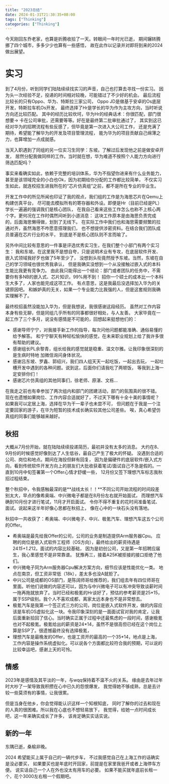 ```yaml
---
title: "2023总结"
date: 2024-01-31T21:30:35+08:00
tags: ["Thinking"]
categories: ["Thinking"]
---
```


今天刚回东乔老家，也算是折腾收拾了一天。转眼间一年时光已逝，
期间辗转腾挪了四个城市，多多少少也算有一些感悟，
故在此作以记录并对即将到来的2024做出展望。




# 实习

到了4月份，听到同学们陆陆续续找实习的声音，自己也打算去寻找一份实习。
因为头一次经验不足，投递的时间相对较晚，可能错过了不少好的机会。
最后流程比较长的只有Oppo、华为、特斯拉三家公司，
Oppo JD是做基于安卓的Os底层开发，特斯拉车机Os开发，
最终选择了Hr是学长的华为作为主攻方向，当时听说方向还比较匹配。
其中的经历比较坎坷，华为Hr的经典话术：你很匹配，部门很想要->
卡在公司审批，还需要等等。好在是最终第二批审批通过了，
其实到这已经对华为的招聘流程有些反感了，但毕竟是第一次进入大公司工作，
还是充满了期待，希望能了解华为的开发及项目管理流程，
能为华为的项目贡献自己绵薄之力，也算增加一点成就感。

当天入职遇到了同组的另一位实习生同学：东坡。了解过后发现他之前是做安卓开发，
居然分配我做同样的工作。当时就在想，华为难道不按照个人能力方向进行筛选匹配吗？

事实来看确实如此，依赖于完整的培训体系，华为不指望你进来有什么业务能力，
甚至是该领域完全的小白也Ok，因为初期给你分配的工作都比较简单，
不仅实习生如此，就连校招生进我所在的“芯片仿真组”之前，都不是所在专业的毕业生。

开发工作中的所见所闻也印证了我的观点，我们组的工作是为海思芯片在Qemu上构建仿真平台，
尽可能去模拟所有的寄存器和外设。即便是Hr（目前已经是PL）学长一遍遍的强调我们是核心团队，
在我自己看来这些工作怎么也称不上核心两个字。更何况在工作时偶然间听到小道消息：
这块工作原本是由海思负责完成的，后面海思懒得做，划到了无线下。
在实际工作中我们也和海思需要频繁的拉通对齐，虽然海思不咋愿意搭理我们，
也不想提供涉密资料。在结合我们团队成员普遍在芯片行业的水平，
到底是不是核心团队则不言而喻了。

另外中间比较有意思的一件事是评选优秀实习生，在我们整个小部门有两个实习生：
我和东坡。在这里我不是想自夸，只是说明术业有专攻，在底层软件开发、嵌入式领域我好歹也做了5年至少了，
没想到头衔竟然授予东坡。当然，东坡在自己的学习领域也很优秀我承认，
但是我确实没想到一个从没接触过嵌入式的本科生能比我更有竞争力。
由此我只能得出一个结论：部门或者团队的任务中，不需要你有多NB的嵌入式、芯片知识，99%用不到！
招你一个硕士的成本比一个本科生大多了，人家也能完成这项工作。
有点意思，这是我最后没选择加入华为的关键原因吧。
和嫉妒真的无关，如果一个专业能力比我强的人，但是这套规则我确实理解不了。

最终校招虽然没能加入华为，但是我想说，我很感谢这段经历。
虽然对工作内容本身有些无聊，但是同组几乎所有的同事都很好相处，与人友善。
大家毕竟在一起工作了三个多月，说没有感情是不可能的，回想起来挺想他们的：
- 感谢导师宁宁，对我接手新工作的指导，每次问他问题都能准确、通俗易懂的给予解答。
  和宁宁聊天有种轻松愉快的感觉，在未来职业规划上给了我许多很有帮助的建议。
- 感谢组长PL余黎青，组长给我的感觉就是稳重、温文尔雅。让我印象很深刻的是生病时特地
  加微信询问身体状况。
- 感谢吕东坡、罗鑫、郭绍兴，我们四人组天天一起吃饭，一起出去玩，
  一起吐槽开发中遇到的各种问题。说到这，后面你们请我吃了两顿饭，
  等我到上海一定安排你们！
- 感谢芯片仿真组的其他同事们，徐老师、原湛、文栋...

在我走之前也有幸参加了两次组内和部门的团建活动，部门的氛围真的很不错。
现在也遗憾如果岗位、工作内容合适就好了，不过天下哪有十全十美的事情呢？
如果我可以定居上海，选择在华为干一辈子也未尝不可，
但问题在于我是一个注定要回家的游子，在华为短暂的技术成长确实较其他公司差些。
唉，真心希望仿真组的同事们能够越来越好。


## 秋招
大概从7月份开始，就在陆陆续续投递简历，最初并没有太多的消息。
大约在8、9月份的时候感觉好像到达了人生低谷，最自己产生了极大的怀疑。
没遇到合适的公司、岗位和地点。期间在海投但鲜有回复，
因为是偏硬件的底层软件/嵌入式方向，看到传统软件开发方向上的朋友们大批收获着笔试/面试自己不急是假的。一直到10月中旬签署第一个Offer心情才舒缓一些，
12月份又签下理想汽车标志我秋招过程结束。

整个秋招中，令我感触最深的是**战线太长！！**不同公司开始流程的时间段差别太大，早点的像希奥端、中兴微电子都是在8月份左右就开始面试，
而理想汽车确到10月份才进行笔试，11月才开启面试。
令你不得不重复的花时间准备笔试、面试。说起来这半年好像心思都在秋招上，
像在心中的一块石头没有落地。

秋招中一共收获了：希奥端、中兴微电子、中兴、极氪汽车、理想汽车这五个公司的Offer。
- 希奥端是最先给我Offer的公司，公司的业务是制造提供Arm服务器Cpu。
  应聘的岗位是嵌入式软件工程师（OS方向），最终给出的薪资待遇是24*15+1.2*12。面试的内容比较基础，
  因为是初创公司，又是第一年招聘应届生，我心里感觉不是非常靠谱。
  犹豫再三，接着A25K被拒接的接口拒绝了他们。
- 中兴微电子同为Arm服务器Cpu解决方案方向，细节应该是性能优化一类。
  地点在南京，但工资非常低（18k），差太多也没A就拒了。
- 中兴公司是成都的OS部门，是陈阔师哥给推荐的，我们组去年有四位师哥在里面。听他们说做的内容还可以，因为与中兴微电子可以有冲突导致谈薪时间一拖再拖就放弃了。当时已经和极氪的Hr谈好了，预估的参考薪资是25*15，属于SSP级别。我个人不喜欢成都，离家太远本身也不是非常想去。
- 极氪汽车是我第一个签正式三方的公司，岗位是嵌入式软件开发，做的内容应该是车机OS虚拟化这一块。令我印象深刻的是一面面试官对我的肯定，让我后面重新拾回了信心。当时确实正属于过程中还最焦虑的一段时间，感谢极氪也对不起极氪。极氪给出的薪资是24*14，虽然不是很高但已经在这个岗位上算是SSP了。很遗憾最终没有选择极氪，
- 理想汽车是最晚发的Offer，也是工资开的最高的一个35*14，地点是上海，工作内容是操作系统虚拟化。可以说各个方面都比较符合我的预期，可以说的比较幸运吧，感谢上天的可怜。

## 情感

2023年是感情及其平淡的一年，与wqq保持着不温不火的关系。
缘由是去年过年时大吵了一架导致我积攒在心中已久的怨恨爆发，
我觉得她不够成熟，总是去计较一些莫须有的事情，让我很累。

但是当身在他乡，你会觉得能认识这样一个知根知底，
同时了解你的过去和现在的人真的很困难。所以我在心底也不想轻易放下，
我觉得，给她一点时间成长吧，这一年来确实成长了许多，
该肯定确实实话实说。



## 新的一年

东隅已逝，桑榆非晚。

2024 希望能买上属于自己的一辆代步车，
不过我感觉自己在上海工作的话确实是没必要买，
如果要买也是年底时开回家，前提是在家里我爸开或者上海停车方便。
说实话自己一个人在外也没太有用车的必要。
如果不能买就年底前长租一个，花个3000左右租一个假期吧。

